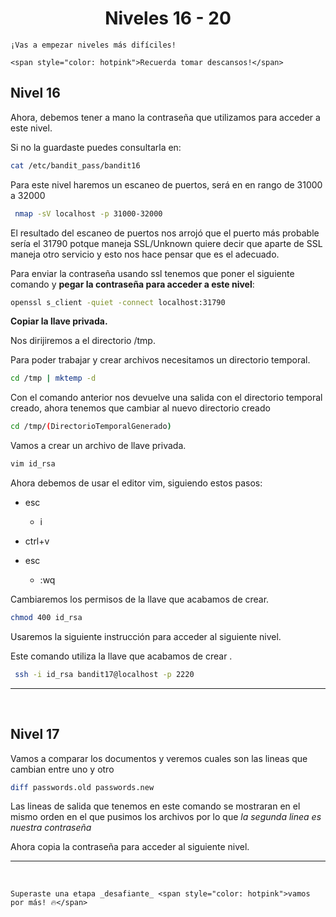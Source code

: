 <h1 align="center">  Niveles 16 - 20</h1>

```admonish info title='Recomendaciones'
¡Vas a empezar niveles más difíciles! 

<span style="color: hotpink">Recuerda tomar descansos!</span>
```

## Nivel 16

Ahora, debemos tener a mano la contraseña que utilizamos para acceder a este nivel.

Si no la guardaste puedes consultarla en:

```bash
cat /etc/bandit_pass/bandit16
```

Para este nivel haremos un escaneo de puertos, será en en rango de 31000 a 32000

```bash
 nmap -sV localhost -p 31000-32000
```

El resultado del escaneo de puertos nos arrojó que el puerto más probable sería el 31790 potque maneja SSL/Unknown quiere decir que aparte de SSL maneja otro servicio y esto nos hace pensar que es el adecuado.

Para enviar la contraseña usando ssl tenemos que poner el siguiente comando y **pegar la contraseña para acceder a este nivel**:

```bash
openssl s_client -quiet -connect localhost:31790
```

**Copiar la llave privada.**

Nos dirijiremos a el directorio /tmp.

Para poder trabajar y crear archivos necesitamos un directorio temporal.

```bash
cd /tmp | mktemp -d
```

Con el comando anterior nos devuelve una salida con el directorio temporal creado, ahora tenemos que cambiar al nuevo directorio creado

```bash
cd /tmp/(DirectorioTemporalGenerado)
```

Vamos a crear un archivo de llave privada.

```bash
vim id_rsa
```

Ahora debemos de usar el editor vim, siguiendo estos pasos:

- esc
  
  - i 

- ctrl+v 

- esc 
  
  - :wq

Cambiaremos los permisos de la llave que acabamos de crear.

```bash
chmod 400 id_rsa
```

Usaremos la siguiente instrucción para acceder al siguiente nivel.

Este comando utiliza la llave que acabamos de crear .

```bash
 ssh -i id_rsa bandit17@localhost -p 2220
```

<hr>
<br>

## Nivel 17

Vamos a comparar los documentos y veremos cuales son las lineas que cambian entre uno y otro

```bash
diff passwords.old passwords.new
```

Las lineas de salida que tenemos en este comando se mostraran en el mismo orden en el que pusimos los archivos por lo que *la segunda linea es nuestra contraseña*

Ahora copia la contraseña para acceder al siguiente nivel.
<hr>
<br>

```admonish tip title='_Felicidades !!!!!!!_'
Superaste una etapa _desafiante_ <span style="color: hotpink">vamos por más! 🔥</span>
```